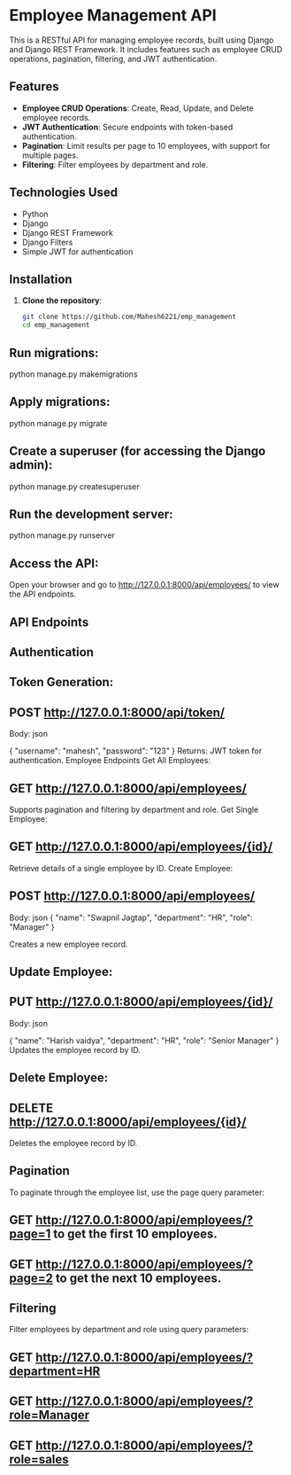 # Employee Management API

This is a RESTful API for managing employee records, built using Django and Django REST Framework. It includes features such as employee CRUD operations, pagination, filtering, and JWT authentication.

## Features

- **Employee CRUD Operations**: Create, Read, Update, and Delete employee records.
- **JWT Authentication**: Secure endpoints with token-based authentication.
- **Pagination**: Limit results per page to 10 employees, with support for multiple pages.
- **Filtering**: Filter employees by department and role.

## Technologies Used

- Python
- Django
- Django REST Framework
- Django Filters
- Simple JWT for authentication

## Installation

1. **Clone the repository**:

   ```bash
   git clone https://github.com/Mahesh6221/emp_management
   cd emp_management

## Run migrations:

python manage.py makemigrations


## Apply migrations:

python manage.py migrate

## Create a superuser (for accessing the Django admin):
python manage.py createsuperuser


## Run the development server:

python manage.py runserver


## Access the API:

Open your browser and go to http://127.0.0.1:8000/api/employees/ to view the API endpoints.

## API Endpoints
## Authentication
## Token Generation:

## POST http://127.0.0.1:8000/api/token/
Body:
json

{ 
  "username": "mahesh", 
  "password": "123" 
}
Returns: JWT token for authentication.
Employee Endpoints
Get All Employees:

## GET http://127.0.0.1:8000/api/employees/
Supports pagination and filtering by department and role.
Get Single Employee:

## GET http://127.0.0.1:8000/api/employees/{id}/
Retrieve details of a single employee by ID.
Create Employee:

## POST http://127.0.0.1:8000/api/employees/
Body:
json
{ 
  "name": "Swapnil Jagtap", 
  "department": "HR", 
  "role": "Manager" 
}

Creates a new employee record.

## Update Employee:

## PUT http://127.0.0.1:8000/api/employees/{id}/
Body:
json

{ 
  "name": "Harish vaidya", 
  "department": "HR", 
  "role": "Senior Manager" 
}
Updates the employee record by ID.


## Delete Employee:

## DELETE http://127.0.0.1:8000/api/employees/{id}/
Deletes the employee record by ID.

## Pagination
To paginate through the employee list, use the page query parameter:

## GET http://127.0.0.1:8000/api/employees/?page=1 to get the first 10 employees.
## GET http://127.0.0.1:8000/api/employees/?page=2 to get the next 10 employees.


## Filtering
Filter employees by department and role using query parameters:
## GET http://127.0.0.1:8000/api/employees/?department=HR
## GET http://127.0.0.1:8000/api/employees/?role=Manager
## GET http://127.0.0.1:8000/api/employees/?role=sales
